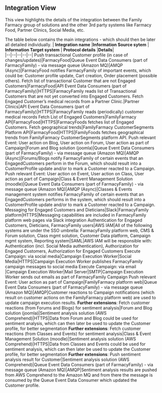 ## Integration View ##
This view highlights the details of the integration between the Family Farmacy group of solutions and the other 3rd party systems like Farmacy Food, Partner Clinics, Social Media, etc.

The table below contains the main integrations - which should then be later all detailed individually.
| **Integration name** |**Information Source sytem** | **Information Target system** | **Protocol details** |**Details**|  
|--|--|--|--|--|
Push transactional Customer profile (in case of changes/updates)|FarmacyFood|Queue Event Data Consumers (part of FarmacyFamily) - via message queue (Amazon MQ)|AMQP (Async)|FarmacyFood notifies FarmacyFamily of important events, which could be: Customer profile update, Cart creation, Order placement (possible others).
Fetch list of transactional Customer that are not Engaged Customers|FarmacyFood|API Event Data Consumers (part of FarmacyFamily)|HTTPS|FarmacyFamily reads list of Transactional Customers that are not yet converted into Engaged Customers.
Fetch Engaged Customer’s medical records from a Partner Clinic.|Partner Clinics|API Event Data Consumers (part of FarmacyFamily)|HTTPS|FarmacyFamily reads (periodically) customer medical records
Fetch List of Engaged Customers|FamilyFarmacy API|FarmacyFood|HTTPS|FarmacyFoods fetches list of Engaged Customers.
Fetch geographical trends|FamilyFarmacy CustomerSegments Platform API|FarmacyFood|HTTPS|FamilyFoods fetches geographical trends from FamilyFarmacy CustomerSegments platform API.
Push relevant Event: User action on Blog, User action on Forum,  User action as part of Campaign|Forum and Blog solution (joomla)|Queue Event Data Consumers (part of FarmacyFamily) - via message queue (Amazon MQ)|AMQP (Async)|Forums/Blogs notify FarmacyFamily of certain events that an EngagedCustomers perform in the Forum, which should result into a CustomerProfile update and/or to mark a Customer reacted to a Campaign.
Push relevant Event: User action on Event, User action on Class, User action as part of Campaign|Class & Event Management Solution (moodle)|Queue Event Data Consumers (part of FarmacyFamily) - via message queue (Amazon MQ)|AMQP (Async)|Classes & Events management system notifies FarmacyFamily of certain events that an EngagedCustomers performs in the system, which should result into a CustomerProfile update and/or to mark a Customer reacted to a Campaign.
Messaging for Engaged Customers and Dieticians|Slack|FarmacyFamily platform|HTTPS|Messaging capabilities are included in FarmacyFamily platform web pages via Slack integration
Authentication for Engaged Customers, Dieticians, FarmacyFamily users|AWS IAM|All of the following systems are under the SSO umbrella: FarmacyFamily platform web,  CMS & Forum solution,  Class mgmt solution, Customer Data  platform, Campaign mgmt system,  Reporting system|SAML|AWS IAM will be responsible with: Authentication (incl. Social Media authentication), Authorization for Engaged Customers, Authorization for Engaged Customers
Execute Campaign: via social media|Campaign Execution Worker|Social Media|HTTPS|Campaign Execution Worker publishes FarmacyFamily campaign messages to social media
Execute Campaign: via email |Campaign Execution Worker|Mail Server|SMTP|Campaign Execution Worker sends out emails as part of FarmacyFamily Campaign
Push relevant Event: User action as part of Campaign|FamilyFarmacy platform web|Queue Event Data Consumers (part of FarmacyFamily) - via message queue (Amazon MQ)|AMQP|Customer reactions to Campaign notifications (which result on customer actions on the FamilyFarmacy platform web) are used to update campaign execution results.
**Further extensions**: Fetch customer reactions (from Forums and Blogs) for sentiment analysis|Forum and Blog solution (joomla)|Sentiment analysis solution (AWS Comprehend)|HTTPS|Data from Forum and Blog could be used for sentiment analysis, which can then later be used to update the Customer profile, for better segmentation
**Further extensions**: Fetch customer reactions (from Classes and Events) for sentiment analysis|Class & Event Management Solution (moodle)|Sentiment analysis solution (AWS Comprehend)|HTTPS|Data from Classes and Events could be used for sentiment analysis, which can then later be used to update the Customer profile, for better segmentation
**Further extensions**: Push sentiment analysis result for Customer|Sentiment analysis solution (AWS Comprehend)|Queue Event Data Consumers (part of FarmacyFamily) - via message queue (Amazon MQ)|AMQP|Sentiment analysis results are pushed from AWS Comprehend to the Amazon MQ and from there the message is consumed by the Queue Event Data Consumer which updated the Customer profile.


